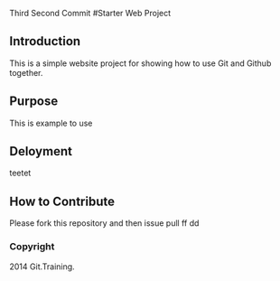 Third
Second
Commit
#Starter Web Project
## Introduction
This is a simple website project for showing how to use Git and Github together.
## Purpose
This is example to use 
## Deloyment

teetet
## How to Contribute
Please fork this repository and then issue pull
ff
dd
### Copyright
2014 Git.Training.